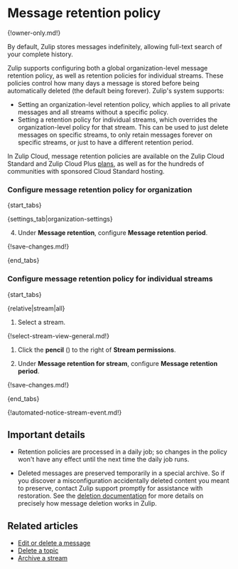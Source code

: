 # Message retention policy

{!owner-only.md!}

By default, Zulip stores messages indefinitely, allowing full-text
search of your complete history.

Zulip supports configuring both a global organization-level message
retention policy, as well as retention policies for individual
streams.  These policies control how many days a message is stored
before being automatically deleted (the default being forever).
Zulip's system supports:

* Setting an organization-level retention policy, which applies to
  all private messages and all streams without a specific policy.
* Setting a retention policy for individual streams, which overrides
  the organization-level policy for that stream.  This can be used to
  just delete messages on specific streams, to only retain messages
  forever on specific streams, or just to have a different retention
  period.

In Zulip Cloud, message retention policies are available on the Zulip
Cloud Standard and Zulip Cloud Plus [plans](https://zulip.com/plans),
as well as for the hundreds of communities with sponsored Cloud
Standard hosting.

### Configure message retention policy for organization

{start_tabs}

{settings_tab|organization-settings}

4. Under **Message retention**, configure **Message retention period**.

{!save-changes.md!}

{end_tabs}

### Configure message retention policy for individual streams

{start_tabs}

{relative|stream|all}

1. Select a stream.

{!select-stream-view-general.md!}

1. Click the **pencil** (<i class="fa fa-pencil"></i>)
   to the right of **Stream permissions**.

1. Under **Message retention for stream**, configure
   **Message retention period**.

{!save-changes.md!}

{end_tabs}

{!automated-notice-stream-event.md!}

## Important details

* Retention policies are processed in a daily job; so changes in the
  policy won't have any effect until the next time the daily job runs.

* Deleted messages are preserved temporarily in a special archive.  So
if you discover a misconfiguration accidentally deleted content you
meant to preserve, contact Zulip support promptly for assistance with
restoration.  See the [deletion
documentation](/help/edit-or-delete-a-message#how-deletion-works) for
more details on precisely how message deletion works in Zulip.

## Related articles

* [Edit or delete a message](/help/edit-or-delete-a-message)
* [Delete a topic](/help/delete-a-topic)
* [Archive a stream](/help/archive-a-stream)
